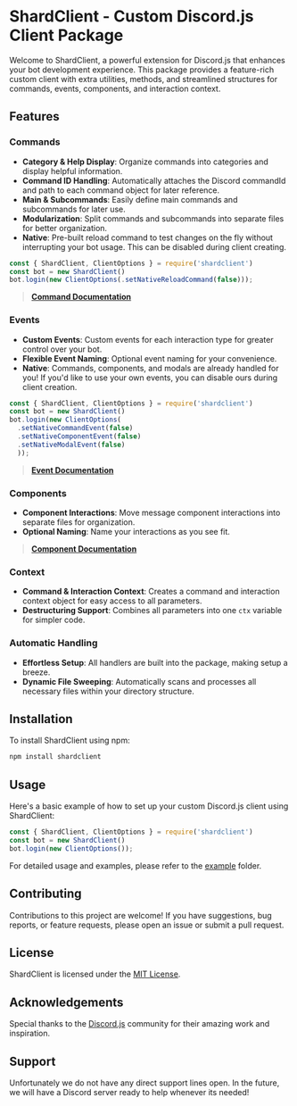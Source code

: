 
# ShardClient - Custom Discord.js Client Package

Welcome to ShardClient, a powerful extension for Discord.js that enhances your bot development experience. This package provides a feature-rich custom client with extra utilities, methods, and streamlined structures for commands, events, components, and interaction context.

## Features

### Commands
- **Category & Help Display**: Organize commands into categories and display helpful information.
- **Command ID Handling**: Automatically attaches the Discord commandId and path to each command object for later reference.
- **Main & Subcommands**: Easily define main commands and subcommands for later use.
- **Modularization**: Split commands and subcommands into separate files for better organization.
- **Native**: Pre-built reload command to test changes on the fly without interrupting your bot usage. This can be disabled during client creating.

```javascript
const { ShardClient, ClientOptions } = require('shardclient')
const bot = new ShardClient()
bot.login(new ClientOptions(.setNativeReloadCommand(false)));
```

> **[Command Documentation](./example/commands/readme.md)**

### Events
- **Custom Events**: Custom events for each interaction type for greater control over your bot.
- **Flexible Event Naming**: Optional event naming for your convenience.
- **Native**: Commands, components, and modals are already handled for you! If you'd like to use your own events, you can disable ours during client creation.

```javascript
const { ShardClient, ClientOptions } = require('shardclient')
const bot = new ShardClient()
bot.login(new ClientOptions(
  .setNativeCommandEvent(false)
  .setNativeComponentEvent(false)
  .setNativeModalEvent(false)
  ));
```
> **[Event Documentation](./example/events/readme.md)**

### Components
- **Component Interactions**: Move message component interactions into separate files for organization.
- **Optional Naming**: Name your interactions as you see fit.

> **[Component Documentation](./example/components/readme.md)**

### Context
- **Command & Interaction Context**: Creates a command and interaction context object for easy access to all parameters.
- **Destructuring Support**: Combines all parameters into one `ctx` variable for simpler code.

### Automatic Handling
- **Effortless Setup**: All handlers are built into the package, making setup a breeze.
- **Dynamic File Sweeping**: Automatically scans and processes all necessary files within your directory structure.

## Installation

To install ShardClient using npm:

```bash
npm install shardclient
```
## Usage

Here's a basic example of how to set up your custom Discord.js client using ShardClient:

```javascript
const { ShardClient, ClientOptions } = require('shardclient')
const bot = new ShardClient()
bot.login(new ClientOptions());
```
For detailed usage and examples, please refer to the [example](./example/) folder.

## Contributing

Contributions to this project are welcome! If you have suggestions, bug reports, or feature requests, please open an issue or submit a pull request.

## License

ShardClient is licensed under the [MIT License](./LICENSE).

## Acknowledgements

Special thanks to the [Discord.js](https://discord.js.org/) community for their amazing work and inspiration.

## Support

Unfortunately we do not have any direct support lines open. In the future, we will have a Discord server ready to help whenever its needed!